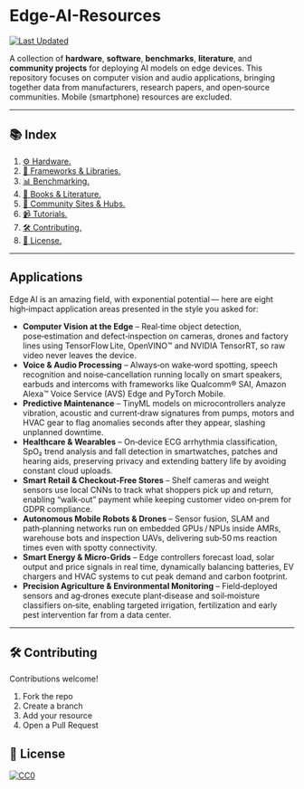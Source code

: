 # Edge-AI-Resources

[![Last Updated](https://img.shields.io/github/last-commit/C8Costa/Edge-Ai-Resources?style=flat-square)](https://github.com/C8Costa/Edge-Ai-Resources/commits/main/)

A collection of **hardware**, **software**, **benchmarks**, **literature**, and **community projects** for deploying AI models on edge devices. This repository focuses on computer vision and audio applications, bringing together data from manufacturers, research papers, and open‑source communities. Mobile (smartphone) resources are excluded.

___
## 📚 Index

1. [⚙️ Hardware.](https://github.com/C8Costa/Edge-Ai-Resources/blob/main/1_Hardware.md)
2. [🧠 Frameworks & Libraries.](https://github.com/C8Costa/Edge-Ai-Resources/blob/main/2_Frameworks%20&%20Libraries.md)
3. [📊 Benchmarking.](https://github.com/C8Costa/Edge-Ai-Resources/blob/main/3_Benchmarking.md)
4. [📖 Books & Literature.](https://github.com/C8Costa/Edge-Ai-Resources/blob/main/4_Books%20%26%20Literature.md)
5. [🤝 Community Sites & Hubs.](https://github.com/C8Costa/Edge-Ai-Resources/blob/main/5_Community%20Sites%20&%20Hubs.md)
6. [📹 Tutorials.](https://github.com/C8Costa/Edge-Ai-Resources/blob/main/6_Tutorials.md)
7. [🛠️ Contributing.](#contributing)
8. [📝 License.](#license)

---
## Applications

Edge AI is an amazing field, with exponential potential — here are eight high‑impact application areas presented in the style you asked for:

- **Computer Vision at the Edge** – Real‑time object detection, pose‑estimation and defect‑inspection on cameras, drones and factory lines using TensorFlow Lite, OpenVINO™ and NVIDIA TensorRT, so raw video never leaves the device.
- **Voice & Audio Processing** – Always‑on wake‑word spotting, speech recognition and noise‑cancellation running locally on smart speakers, earbuds and intercoms with frameworks like Qualcomm® SAI, Amazon Alexa™ Voice Service (AVS) Edge and PyTorch Mobile.
- **Predictive Maintenance** – TinyML models on microcontrollers analyze vibration, acoustic and current‑draw signatures from pumps, motors and HVAC gear to flag anomalies seconds after they appear, slashing unplanned downtime.
- **Healthcare & Wearables** – On‑device ECG arrhythmia classification, SpO₂ trend analysis and fall detection in smartwatches, patches and hearing aids, preserving privacy and extending battery life by avoiding constant cloud uploads.
- **Smart Retail & Checkout‑Free Stores** – Shelf cameras and weight sensors use local CNNs to track what shoppers pick up and return, enabling “walk‑out” payment while keeping customer video on‑prem for GDPR compliance.
- **Autonomous Mobile Robots & Drones** – Sensor fusion, SLAM and path‑planning networks run on embedded GPUs / NPUs inside AMRs, warehouse bots and inspection UAVs, delivering sub‑50 ms reaction times even with spotty connectivity.
- **Smart Energy & Micro‑Grids** – Edge controllers forecast load, solar output and price signals in real time, dynamically balancing batteries, EV chargers and HVAC systems to cut peak demand and carbon footprint.
- **Precision Agriculture & Environmental Monitoring** – Field‑deployed sensors and ag‑drones execute plant‑disease and soil‑moisture classifiers on‑site, enabling targeted irrigation, fertilization and early pest intervention far from a data center.

___
## 🛠️ Contributing

Contributions welcome!

1. Fork the repo  
2. Create a branch
3. Add your resource
4. Open a Pull Request

## 📝 License

[![CC0](https://mirrors.creativecommons.org/presskit/buttons/88x31/svg/by-sa.svg)](http://creativecommons.org/licenses/by-sa/4.0/)